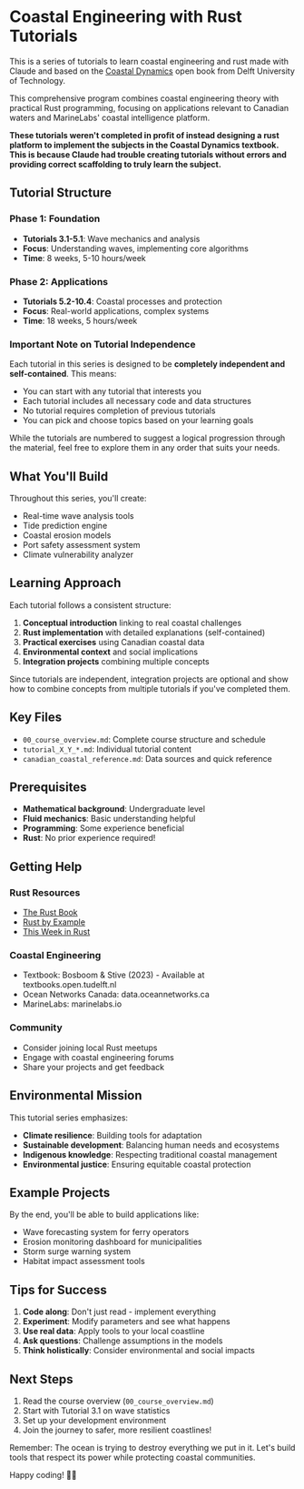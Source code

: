 # Coastal Engineering with Rust Tutorials

This is a series of tutorials to learn coastal engineering and rust made with Claude and based on the [Coastal Dynamics](https://www.tudelft.nl/citg/over-faculteit/afdelingen/hydraulic-engineering/sections/coastal-engineering/coastal-dynamics-open-textbook) open book from Delft University of Technology.

This comprehensive program combines coastal engineering theory with practical Rust programming, focusing on applications relevant to Canadian waters and MarineLabs' coastal intelligence platform.

**These tutorials weren't completed in profit of instead designing a rust platform to implement the subjects in the Coastal Dynamics textbook. This is because Claude had trouble creating tutorials without errors and providing correct scaffolding to truly learn the subject.**

## Tutorial Structure

### Phase 1: Foundation
- **Tutorials 3.1-5.1**: Wave mechanics and analysis
- **Focus**: Understanding waves, implementing core algorithms
- **Time**: 8 weeks, 5-10 hours/week

### Phase 2: Applications
- **Tutorials 5.2-10.4**: Coastal processes and protection
- **Focus**: Real-world applications, complex systems
- **Time**: 18 weeks, 5 hours/week

### Important Note on Tutorial Independence

Each tutorial in this series is designed to be **completely independent and self-contained**. This means:
- You can start with any tutorial that interests you
- Each tutorial includes all necessary code and data structures
- No tutorial requires completion of previous tutorials
- You can pick and choose topics based on your learning goals

While the tutorials are numbered to suggest a logical progression through the material, feel free to explore them in any order that suits your needs.

## What You'll Build

Throughout this series, you'll create:
- Real-time wave analysis tools
- Tide prediction engine
- Coastal erosion models
- Port safety assessment system
- Climate vulnerability analyzer

## Learning Approach

Each tutorial follows a consistent structure:
1. **Conceptual introduction** linking to real coastal challenges
2. **Rust implementation** with detailed explanations (self-contained)
3. **Practical exercises** using Canadian coastal data
4. **Environmental context** and social implications
5. **Integration projects** combining multiple concepts

Since tutorials are independent, integration projects are optional and show how to combine concepts from multiple tutorials if you've completed them.

## Key Files

- `00_course_overview.md`: Complete course structure and schedule
- `tutorial_X_Y_*.md`: Individual tutorial content
- `canadian_coastal_reference.md`: Data sources and quick reference

## Prerequisites

- **Mathematical background**: Undergraduate level
- **Fluid mechanics**: Basic understanding helpful
- **Programming**: Some experience beneficial
- **Rust**: No prior experience required!

## Getting Help

### Rust Resources
- [The Rust Book](https://doc.rust-lang.org/book/)
- [Rust by Example](https://doc.rust-lang.org/rust-by-example/)
- [This Week in Rust](https://this-week-in-rust.org/)

### Coastal Engineering
- Textbook: Bosboom & Stive (2023) - Available at textbooks.open.tudelft.nl
- Ocean Networks Canada: data.oceannetworks.ca
- MarineLabs: marinelabs.io

### Community
- Consider joining local Rust meetups
- Engage with coastal engineering forums
- Share your projects and get feedback

## Environmental Mission

This tutorial series emphasizes:
- **Climate resilience**: Building tools for adaptation
- **Sustainable development**: Balancing human needs and ecosystems
- **Indigenous knowledge**: Respecting traditional coastal management
- **Environmental justice**: Ensuring equitable coastal protection

## Example Projects

By the end, you'll be able to build applications like:
- Wave forecasting system for ferry operators
- Erosion monitoring dashboard for municipalities
- Storm surge warning system
- Habitat impact assessment tools

## Tips for Success

1. **Code along**: Don't just read - implement everything
2. **Experiment**: Modify parameters and see what happens
3. **Use real data**: Apply tools to your local coastline
4. **Ask questions**: Challenge assumptions in the models
5. **Think holistically**: Consider environmental and social impacts

## Next Steps

1. Read the course overview (`00_course_overview.md`)
2. Start with Tutorial 3.1 on wave statistics
3. Set up your development environment
4. Join the journey to safer, more resilient coastlines!

Remember: The ocean is trying to destroy everything we put in it. Let's build tools that respect its power while protecting coastal communities.

Happy coding! 🌊🦀
